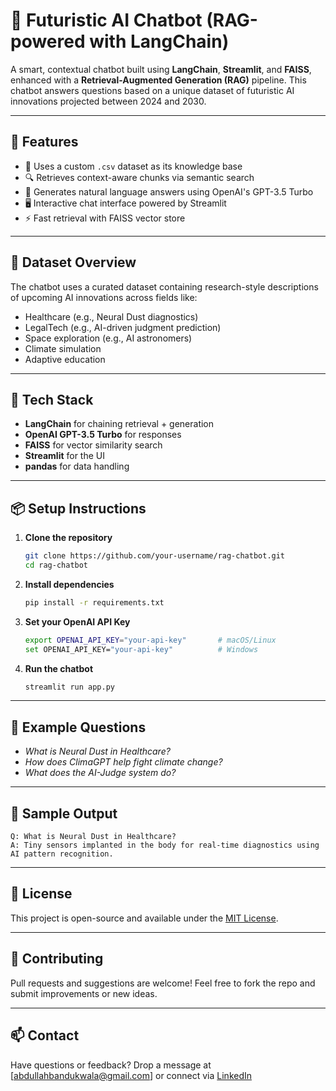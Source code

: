 # 🤖 Futuristic AI Chatbot (RAG-powered with LangChain)

A smart, contextual chatbot built using **LangChain**, **Streamlit**, and **FAISS**, enhanced with a **Retrieval-Augmented Generation (RAG)** pipeline. This chatbot answers questions based on a unique dataset of futuristic AI innovations projected between 2024 and 2030.

---

## 🚀 Features

- 🧠 Uses a custom `.csv` dataset as its knowledge base
- 🔍 Retrieves context-aware chunks via semantic search
- 🤖 Generates natural language answers using OpenAI's GPT-3.5 Turbo
- 🖥️ Interactive chat interface powered by Streamlit
- ⚡ Fast retrieval with FAISS vector store

---

## 📁 Dataset Overview

The chatbot uses a curated dataset containing research-style descriptions of upcoming AI innovations across fields like:

- Healthcare (e.g., Neural Dust diagnostics)
- LegalTech (e.g., AI-driven judgment prediction)
- Space exploration (e.g., AI astronomers)
- Climate simulation
- Adaptive education

---

## 🧰 Tech Stack

- **LangChain** for chaining retrieval + generation
- **OpenAI GPT-3.5 Turbo** for responses
- **FAISS** for vector similarity search
- **Streamlit** for the UI
- **pandas** for data handling

---

## 📦 Setup Instructions

1. **Clone the repository**
   ```bash
   git clone https://github.com/your-username/rag-chatbot.git
   cd rag-chatbot


2. **Install dependencies**

   ```bash
   pip install -r requirements.txt
   ```

3. **Set your OpenAI API Key**

   ```bash
   export OPENAI_API_KEY="your-api-key"       # macOS/Linux
   set OPENAI_API_KEY="your-api-key"          # Windows
   ```

4. **Run the chatbot**

   ```bash
   streamlit run app.py
   ```

---

## 💬 Example Questions

* *What is Neural Dust in Healthcare?*
* *How does ClimaGPT help fight climate change?*
* *What does the AI-Judge system do?*

---

## 📌 Sample Output

```
Q: What is Neural Dust in Healthcare?
A: Tiny sensors implanted in the body for real-time diagnostics using AI pattern recognition.
```

---

## 📄 License

This project is open-source and available under the [MIT License](LICENSE).

---

## 🤝 Contributing

Pull requests and suggestions are welcome! Feel free to fork the repo and submit improvements or new ideas.

---

## 📫 Contact

Have questions or feedback?
Drop a message at \[[abdullahbandukwala@gmail.com](mailto:abdullahbandukwala@gmail.com)] or connect via [LinkedIn](https://linkedin.com/in/abdullah-bandukwala-74848b231)
